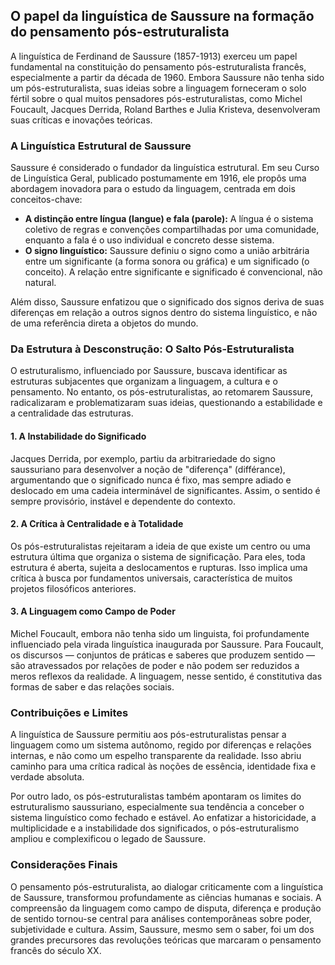 
## O papel da linguística de Saussure na formação do pensamento pós-estruturalista

A linguística de Ferdinand de Saussure (1857-1913) exerceu um papel fundamental na constituição do pensamento pós-estruturalista francês, especialmente a partir da década de 1960. Embora Saussure não tenha sido um pós-estruturalista, suas ideias sobre a linguagem forneceram o solo fértil sobre o qual muitos pensadores pós-estruturalistas, como Michel Foucault, Jacques Derrida, Roland Barthes e Julia Kristeva, desenvolveram suas críticas e inovações teóricas.

### A Linguística Estrutural de Saussure

Saussure é considerado o fundador da linguística estrutural. Em seu Curso de Linguística Geral, publicado postumamente em 1916, ele propôs uma abordagem inovadora para o estudo da linguagem, centrada em dois conceitos-chave:

- **A distinção entre língua (langue) e fala (parole):** A língua é o sistema coletivo de regras e convenções compartilhadas por uma comunidade, enquanto a fala é o uso individual e concreto desse sistema.
- **O signo linguístico:** Saussure definiu o signo como a união arbitrária entre um significante (a forma sonora ou gráfica) e um significado (o conceito). A relação entre significante e significado é convencional, não natural.

Além disso, Saussure enfatizou que o significado dos signos deriva de suas diferenças em relação a outros signos dentro do sistema linguístico, e não de uma referência direta a objetos do mundo.

### Da Estrutura à Desconstrução: O Salto Pós-Estruturalista

O estruturalismo, influenciado por Saussure, buscava identificar as estruturas subjacentes que organizam a linguagem, a cultura e o pensamento. No entanto, os pós-estruturalistas, ao retomarem Saussure, radicalizaram e problematizaram suas ideias, questionando a estabilidade e a centralidade das estruturas.

#### 1. **A Instabilidade do Significado**

Jacques Derrida, por exemplo, partiu da arbitrariedade do signo saussuriano para desenvolver a noção de "diferença" (différance), argumentando que o significado nunca é fixo, mas sempre adiado e deslocado em uma cadeia interminável de significantes. Assim, o sentido é sempre provisório, instável e dependente do contexto.

#### 2. **A Crítica à Centralidade e à Totalidade**

Os pós-estruturalistas rejeitaram a ideia de que existe um centro ou uma estrutura última que organiza o sistema de significação. Para eles, toda estrutura é aberta, sujeita a deslocamentos e rupturas. Isso implica uma crítica à busca por fundamentos universais, característica de muitos projetos filosóficos anteriores.

#### 3. **A Linguagem como Campo de Poder**

Michel Foucault, embora não tenha sido um linguista, foi profundamente influenciado pela virada linguística inaugurada por Saussure. Para Foucault, os discursos — conjuntos de práticas e saberes que produzem sentido — são atravessados por relações de poder e não podem ser reduzidos a meros reflexos da realidade. A linguagem, nesse sentido, é constitutiva das formas de saber e das relações sociais.

### Contribuições e Limites

A linguística de Saussure permitiu aos pós-estruturalistas pensar a linguagem como um sistema autônomo, regido por diferenças e relações internas, e não como um espelho transparente da realidade. Isso abriu caminho para uma crítica radical às noções de essência, identidade fixa e verdade absoluta.

Por outro lado, os pós-estruturalistas também apontaram os limites do estruturalismo saussuriano, especialmente sua tendência a conceber o sistema linguístico como fechado e estável. Ao enfatizar a historicidade, a multiplicidade e a instabilidade dos significados, o pós-estruturalismo ampliou e complexificou o legado de Saussure.

### Considerações Finais

O pensamento pós-estruturalista, ao dialogar criticamente com a linguística de Saussure, transformou profundamente as ciências humanas e sociais. A compreensão da linguagem como campo de disputa, diferença e produção de sentido tornou-se central para análises contemporâneas sobre poder, subjetividade e cultura. Assim, Saussure, mesmo sem o saber, foi um dos grandes precursores das revoluções teóricas que marcaram o pensamento francês do século XX.
```
